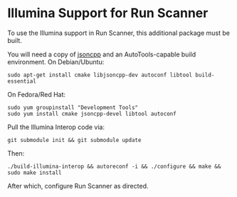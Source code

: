 # Illumina Support for Run Scanner
To use the Illumina support in Run Scanner, this additional package must be built.

You will need a copy of [jsoncpp](https://github.com/open-source-parsers/jsoncpp) and an AutoTools-capable build environment. On Debian/Ubuntu:

    sudo apt-get install cmake libjsoncpp-dev autoconf libtool build-essential

On Fedora/Red Hat:

    sudo yum groupinstall "Development Tools"
    sudo yum install cmake jsoncpp-devel libtool autoconf

Pull the Illumina Interop code via:

    git submodule init && git submodule update

Then:

    ./build-illumina-interop && autoreconf -i && ./configure && make && sudo make install

After which, configure Run Scanner as directed.
